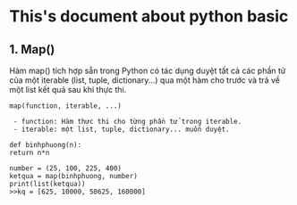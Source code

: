 # This's document about python basic
## 1. Map()

Hàm map() tích hợp sẵn trong Python có tác dụng duyệt tất cả các phần tử của một iterable (list, tuple, dictionary...) qua một hàm cho trước và trả về một list kết quả sau khi thực thi.

    map(function, iterable, ...)
    
     - function: Hàm thực thi cho từng phần tử trong iterable.
     - iterable: một list, tuple, dictionary... muốn duyệt.

    def binhphuong(n):
    return n*n

    number = (25, 100, 225, 400)
    ketqua = map(binhphuong, number)
    print(list(ketqua))
    >>kq = [625, 10000, 50625, 160000]